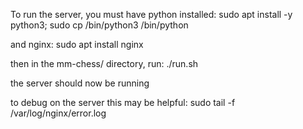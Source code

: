 To run the server, you must have python installed:
sudo apt install -y python3; sudo cp /bin/python3 /bin/python

and nginx:
sudo apt install nginx

then in the mm-chess/ directory, run:
./run.sh

the server should now be running


to debug on the server this may be helpful:
sudo tail -f /var/log/nginx/error.log
